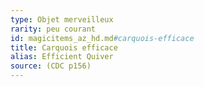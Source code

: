 ```yaml
---
type: Objet merveilleux
rarity: peu courant
id: magicitems_az_hd.md#carquois-efficace
title: Carquois efficace
alias: Efficient Quiver
source: (CDC p156)
---
```


